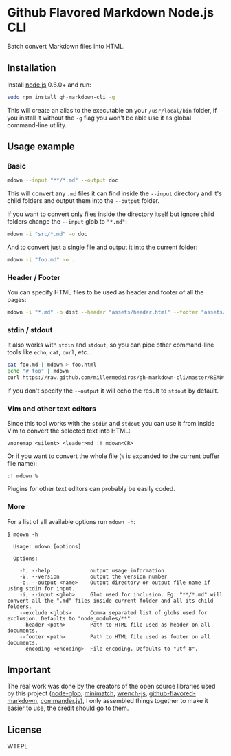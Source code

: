 # Github Flavored Markdown Node.js CLI

Batch convert Markdown files into HTML.



## Installation

Install [node.js](http://nodejs.org/) 0.6.0+ and run:

```sh
sudo npm install gh-markdown-cli -g
```

This will create an alias to the executable on your `/usr/local/bin` folder,
if you install it without the `-g` flag you won't be able use it as global
command-line utility.



## Usage example


### Basic

```sh
mdown --input "**/*.md" --output doc
```

This will convert any `.md` files it can find inside the `--input` directory
and it's child folders and output them into the `--output` folder.

If you want to convert only files inside the directory itself but ignore child
folders change the `--input` glob to `"*.md"`:

```sh
mdown -i "src/*.md" -o doc
```

And to convert just a single file and output it into the current folder:

```sh
mdown -i "foo.md" -o .
```


### Header / Footer


You can specify HTML files to be used as header and footer of all the pages:

```sh
mdown -i "*.md" -o dist --header "assets/header.html" --footer "assets/header.html"
```


### stdin / stdout

It also works with `stdin` and `stdout`, so you can pipe other command-line
tools like `echo`, `cat`, `curl`, etc...

```sh
cat foo.md | mdown > foo.html
echo "# foo" | mdown
curl https://raw.github.com/millermedeiros/gh-markdown-cli/master/README.md | mdown
```

If you don't specify the `--output` it will echo the result to `stdout` by default.


### Vim and other text editors

Since this tool works with the `stdin` and `stdout` you can use it from inside Vim to
convert the selected text into HTML:

```vim
vnoremap <silent> <leader>md :! mdown<CR>
```

Or if you want to convert the whole file (`%` is expanded to the current buffer file
name):

```vim
:! mdown %
```

Plugins for other text editors can probably be easily coded.


### More

For a list of all available options run `mdown -h`:

```
$ mdown -h

  Usage: mdown [options]

  Options:

    -h, --help             output usage information
    -V, --version          output the version number
    -o, --output <name>    Output directory or output file name if using stdin for input.
    -i, --input <glob>     Glob used for inclusion. Eg: "**/*.md" will convert all the ".md" files inside current folder and all its child folders.
    --exclude <globs>      Comma separated list of globs used for exclusion. Defaults to "node_modules/**"
    --header <path>        Path to HTML file used as header on all documents.
    --footer <path>        Path to HTML file used as footer on all documents.
    --encoding <encoding>  File encoding. Defaults to "utf-8".
```


## Important

The real work was done by the creators of the open source libraries used by
this project ([node-glob](https://github.com/isaacs/node-glob),
[minimatch](https://github.com/isaacs/minimatch),
[wrench-js](https://github.com/ryanmcgrath/wrench-js),
[github-flavored-markdown](https://github.com/isaacs/github-flavored-markdown),
[commander.js](https://github.com/visionmedia/commander.js/)), I only assembled
things together to make it easier to use, the credit should go to them.



## License

WTFPL
